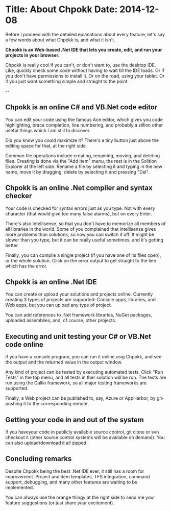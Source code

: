 ﻿Title: About Chpokk
Date: 2014-12-08
==
Before I proceed with the detailed eplanations about every feature, let's say a few words about what Chpokk is, and what it isn't.

**Chpokk is an Web-based .Net IDE that lets you create, edit, and run your projects in your browser.**

Chpokk is really cool if you can't, or don't want to, use the desktop IDE. Like, quickly check some code without having to wait till the IDE loads. Or if you don't have permissions to install it. Or on the road, using your tablet. Or if you just want something simple and straight to the point.

--

## Chpokk is an online C# and VB.Net code editor

You can edit your code using the famous Ace editor, which gives you code highlighting, brace completion, line numbering, and probably a zillion other useful things which I am still to discover.

Did you know you could maximize it? There's a tiny button just above the editing space for that, at the right side.

Common file operations include creating, renaming, moving, and deleting files. Creating is done via the "Add Item" menu, the rest is in the Solition Explorer at the left side. 
Rename a file by selecting it and typing in the new name, move it by dragging, delete by selecting it and pressing "Del".

## Chpokk is an online .Net compiler and syntax checker

Your code is checked for syntax errors just as you type. Not with every character (that would give too many false alarms), but on every Enter.

There's also Intellisense, so that you don't have to memorize all members of all libraries in the world. Some of you complained that Intellisense gives more problems than solutions, so now you can switch it off. It might be slower than you type, but it can be really useful sometimes, and it's getting better.

Finally, you can compile a single project (if you have one of its files open), or the whole solution. Click on the error output to get straight to the line which has the error.

## Chpokk is an online .Net IDE

You can create or upload your solutions and projects online. Currently creating 3 types of projects are supported: Console apps, libraries, and Web apps, but you can upload any type of project.

You can add references to .Net framework libraries, NuGet packages, uploaded assemblies, and, of course, other projects.

## Executing and unit testing your C# or VB.Net code online

If you have a console program, you can run it online usig Chpokk, and see the output and the returned value in the output window.

Any kind of project can be tested by executing automated tests. Click "Run Tests" in the top menu, and all tests in ther solution will be run. The tests are run using the Gallio framework, so all major testing frameworks are supported.

Finally, a Web project can be published to, say, Azure or AppHarbor, by git-pushing it to the corresponding remote.

## Getting your code in and out of the system

If you haveyour code in publicly available source control, git clone or svn checkout it (other source control systems will be available on demand). You can also upload/download it all zipped.

## Concluding remarks

Despite Chpokk being the best .Net IDE ever, it still has a room for improvement. Project and item templates, TFS integration, command support, debugging, and many other features are waiting to be implemented. 

You can always use the orange thingy at the right side to send me your feature suggestions (or just share your excitement).
